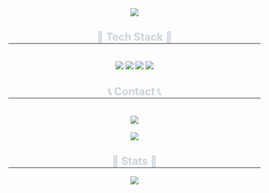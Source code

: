 
<!--
**eeddiinn/eeddiinn** is a ✨ _special_ ✨ repository because its `README.md` (this file) appears on your GitHub profile.

Here are some ideas to get you started:

- 🔭 I’m currently working on ...
- 🌱 I’m currently learning ...
- 👯 I’m looking to collaborate on ...
- 🤔 I’m looking for help with ...
- 💬 Ask me about ...
- 📫 How to reach me: ...
- 😄 Pronouns: ...
- ⚡ Fun fact: ...
-->

  
<div align= "center">
    <img src="https://capsule-render.vercel.app/api?type=waving&color=7a7a7a&height=180&text=Yejin's%20Github%20&animation=&fontColor=ffffff&fontSize=50" />
    </div>
    <div align= "center">
    <h2 style="border-bottom: 1px solid #21262d; color: #c9d1d9;"> 🔨 Tech Stack 🔨 </h2> <br> 
    <div style="margin: 0 auto; text-align: center;" align= "center"> <img src="https://img.shields.io/badge/Java-007396?style=for-the-badge&logo=Java&logoColor=white">
          <img src="https://img.shields.io/badge/Spring-6DB33F?style=for-the-badge&logo=Spring&logoColor=white">
          <img src="https://img.shields.io/badge/Spring Boot-6DB33F?style=for-the-badge&logo=Spring Boot&logoColor=white">
          <img src="https://img.shields.io/badge/MySQL-4479A1?style=for-the-badge&logo=MySQL&logoColor=white">
          </div>
    </div>
    <div align= "center">
    <h2 style="border-bottom: 1px solid #21262d; color: #c9d1d9;"> 📞 Contact 📞 </h2> <br> 
    <div align= "center"> <a href=mailto:gdw4013@gmail.com> <img src="https://img.shields.io/badge/Gmail-EA4335?style=for-the-badge&logo=Gmail&logoColor=white&link=mailto:gdw4013@gmail.com"> </a>
          </div>  <br> 
    <div align= "center"> <a href="https://hits.seeyoufarm.com"> <img src="https://hits.seeyoufarm.com/api/count/incr/badge.svg?url=https%3A%2F%2Fgithub.com%2Feeddiinn%2F&count_bg=%23000000&title_bg=%23000000&icon=github.svg&icon_color=%23FFFFFF&title=GitHub&edge_flat=false"/></a>
       </div> 
    </div>
     <div align= "center"> 
    <h2 style="border-bottom: 1px solid #21262d; color: #c9d1d9;"> 🏅 Stats 🏅 </h2> <div align= "center"> 
      <img src="https://github-readme-stats.vercel.app/api?username=eeddiinn&custom_title=Yejin's Github Stat&bg_color=180,000000,&title_color=000000&text_color=000000"
        />  </div> 

    
